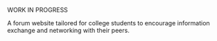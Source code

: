 WORK IN PROGRESS

A forum website tailored for college students to encourage information exchange and networking with their peers.

